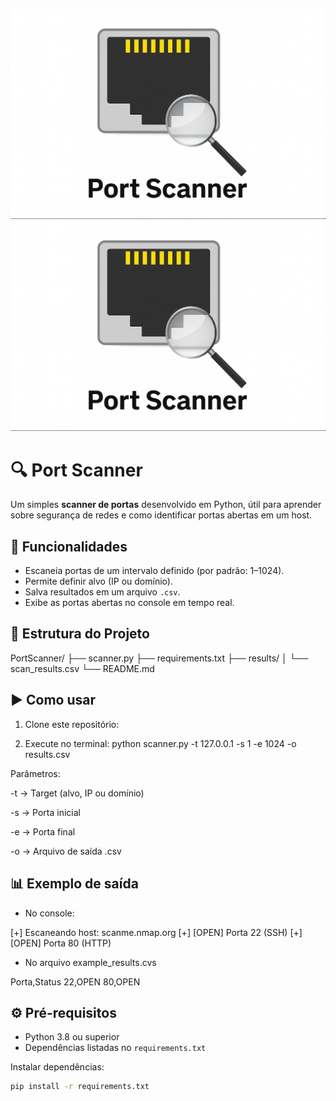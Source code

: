 ![Logo](assets/port-scanner.png)
<img src="assets/port-scanner.png" alt="Logo" width="700"/>

# 🔍 Port Scanner

Um simples **scanner de portas** desenvolvido em Python, útil para aprender sobre segurança de redes e como identificar portas abertas em um host.


## 🚀 Funcionalidades
- Escaneia portas de um intervalo definido (por padrão: 1–1024).  
- Permite definir alvo (IP ou domínio).  
- Salva resultados em um arquivo `.csv`.  
- Exibe as portas abertas no console em tempo real.  


## 📂 Estrutura do Projeto
PortScanner/
├── scanner.py
├── requirements.txt
├── results/
│   └── scan_results.csv
└── README.md

## ▶️ Como usar 
1. Clone este repositório:
  

2. Execute no terminal: 
 python scanner.py -t 127.0.0.1 -s 1 -e 1024 -o results.csv

 Parâmetros:

-t → Target (alvo, IP ou domínio)

-s → Porta inicial

-e → Porta final

-o → Arquivo de saída .csv

## 📊 Exemplo de saída
- No console:

[+] Escaneando host: scanme.nmap.org
[+] [OPEN] Porta 22 (SSH)
[+] [OPEN] Porta 80 (HTTP)

- No arquivo example_results.cvs

Porta,Status
22,OPEN
80,OPEN


## ⚙️ Pré-requisitos  
- Python 3.8 ou superior  
- Dependências listadas no `requirements.txt`  

Instalar dependências:

```bash
pip install -r requirements.txt
```






